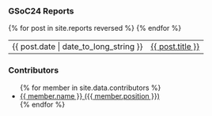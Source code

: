 ### GSoC24 Reports
<table>
  {% for post in site.reports reversed %}
    <tr>
      <td>{{ post.date | date_to_long_string }}</td>
      <td><a href="{{ post.url | remove_first:'/' }}">{{ post.title }}</a></td>
    </tr>
  {% endfor %}
</table>


### Contributors
<ul>
  {% for member in site.data.contributors %}
      <li>
        <a target="_blank" href="https://github.com/{{member.github}}">{{ member.name }} ({{ member.position }})</a>
      </li>
  {% endfor %}
</ul>
